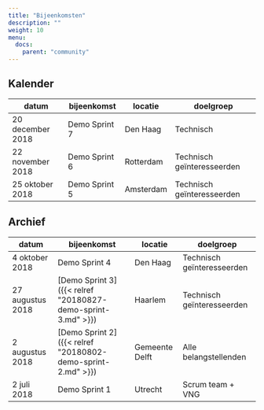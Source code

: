 ```yaml
---
title: "Bijeenkomsten"
description: ""
weight: 10
menu:
  docs:
    parent: "community"
---
```


## Kalender

|datum|bijeenkomst|locatie|doelgroep|
|---|---|---|---|
|20 december 2018|Demo Sprint 7|Den Haag|Technisch|geïnteresseerden|
|22 november 2018|Demo Sprint 6|Rotterdam|Technisch geïnteresseerden|
|25 oktober 2018|Demo Sprint 5|Amsterdam|Technisch geïnteresseerden|

## Archief
|datum|bijeenkomst|locatie|doelgroep|
|---|---|---|---|
|4 oktober 2018|Demo Sprint 4|Den Haag|Technisch geïnteresseerden|
|27 augustus 2018|[Demo Sprint 3]({{< relref "20180827-demo-sprint-3.md" >}})|Haarlem|Technisch geïnteresseerden|
|2 augustus 2018|[Demo Sprint 2]({{< relref "20180802-demo-sprint-2.md" >}})|Gemeente Delft|Alle belangstellenden|
|2 juli 2018|Demo Sprint 1|Utrecht|Scrum team + VNG|
